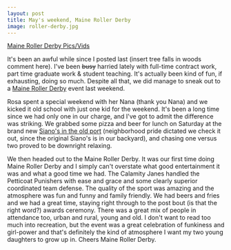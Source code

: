 ```yaml
---
layout: post
title: May's weekend, Maine Roller Derby
image: roller-derby.jpg
---
```


<!--more-->

[Maine Roller Derby Pics/Vids](https://goo.gl/photos/NiLk7GvNnBhpDZuN7)

It's been an awful while since I posted last (insert tree falls in woods comment
here). I've been <del datetime="2010-05-24T00:16:28+00:00">busy</del> harried
lately with full-time contract work, part time graduate work & student teaching.
It's actually been kind of fun, if exhausting, doing so much. Despite all that,
we did manage to sneak out to a <a href="http://www.mainerollerderby.com/">Maine
Roller Derby</a> event last weekend.

Rosa spent a special weekend with her Nana (thank you Nana) and we kicked it old
school with just one kid for the weekend. It's been a long time since we had
only one in our charge, and I've got to admit the difference was striking. We
grabbed some pizza and beer for lunch on Saturday at the brand new
<a href="http://www.sianospizzeria.net/">Siano's in the old port</a>
(neighborhood pride dictated we check it out, since the original Siano's is in
our backyard), and chasing one versus two proved to be downright relaxing.

We then headed out to the Maine Roller Derby. It was our first time doing Maine
Roller Derby and I simply can't overstate what good entertainment it was and
what a good time we had. The Calamity Janes handled the Petticoat Punishers with
ease and grace and some clearly superior coordinated team defense. The quality
of the sport was amazing and the atmosphere was fun and funny and family
friendly. We had beers and fries and we had a great time, staying right through
to the post bout (is that the right word?) awards ceremony. There was a great
mix of people in attendance too, urban and rural, young and old. I don't want to
read too much into recreation, but the event was a great celebration of
funkiness and girl-power and that's definitely the kind of atmosphere I want my
two young daughters to grow up in. Cheers Maine Roller Derby.
